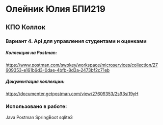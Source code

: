 # Олейник Юлия БПИ219
## КПО Коллок
### Вариант 4. Api для управления студентами и оценками

##### Коллекция на Postman: 
https://www.postman.com/swokey/workspace/microservices/collection/27609353-e161b6d3-0dae-4bfb-8d3a-2473bf2c71eb
##### Документация коллекции: 
https://documenter.getpostman.com/view/27609353/2s93si19yH
### Использовано в работе:
Java
Postman
SpringBoot
sqlite3

